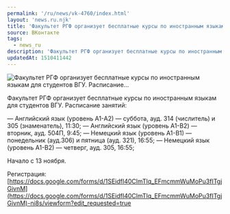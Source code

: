 ```yaml
---
permalink: '/ru/news/vk-4760/index.html'
layout: 'news.ru.njk'
title: 'Факультет РГФ организует бесплатные курсы по иностранным языкам для студентов ВГУ. Расписание'
source: ВКонтакте
tags:
  - news_ru
description: 'Факультет РГФ организует бесплатные курсы по иностранным языкам для студентов ВГУ. Расписание…'
updatedAt: 1510411442
---
```

![Факультет РГФ организует бесплатные курсы по иностранным языкам для студентов ВГУ. Расписание…](https://sun9-46.userapi.com/impf/c824202/v824202559/1eeb6/9IKxtyk73fI.jpg?size=1280x544&quality=96&proxy=1&sign=053f9d4daf58f7fe60ec98fd58d6b42c&c_uniq_tag=nDGyZx9kZtOn2BOQjBuJDNWoZdQ2HFCvVZ4whjmhNU4&type=album)

Факультет РГФ организует бесплатные курсы по иностранным языкам для студентов ВГУ.
Расписание занятий:

— Английский язык (уровень А1-А2) — суббота, ауд. 314 (числитель) и 305 (знаменатель), 11:30;
— Английский язык (уровень А1-B2) — вторник, ауд. 504П, 9:45;
— Немецкий язык (уровень А1-В1) — понедельник (ауд.306) и пятница (ауд. 321), 16:55;
— Немецкий язык (уровень А1-В2) — четверг, ауд. 305, 16:55;

Начало с 13 ноября.

Регистрация: [https://docs.google.com/forms/d/1SEidfI40ClmTlq_EFmcmmWuMoPu3fITgjGivnM](https://docs.google.com/forms/d/1SEidfI40ClmTlq_EFmcmmWuMoPu3fITgjGivnM)-ni8s/viewform?edit_requested=true
